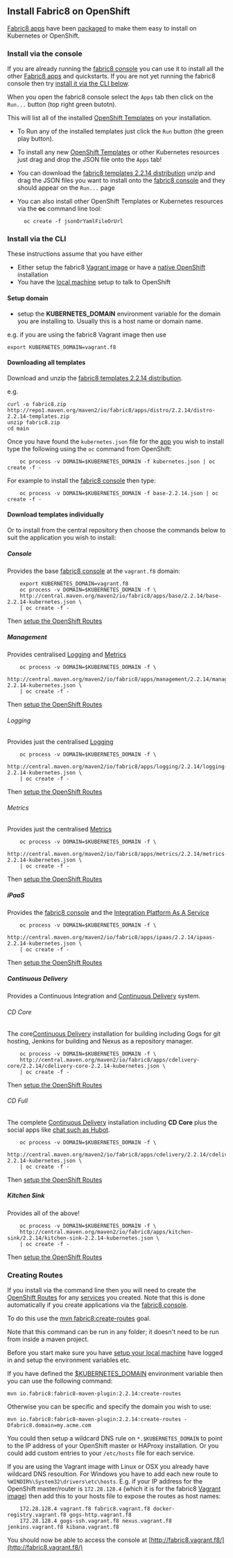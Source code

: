 ## Install Fabric8 on OpenShift

[Fabric8 apps](../fabric8Apps.html) have been 
[packaged](http://repo1.maven.org/maven2/io/fabric8/apps/distro/2.2.14/distro-2.2.14-templates.zip) to make them easy 
to install on Kubernetes or OpenShift.

### Install via the console

If you are already running the [fabric8 console](../console.html) you can use it to install all the 
other [Fabric8 apps](../fabric8Apps.html) and quickstarts. If you are not yet running the 
fabric8 console then try [install it via the CLI below](#console).

When you open the fabric8 console select the `Apps` tab then click on the `Run...` button (top right green butotn). 

This will list all of the installed [OpenShift Templates](http://docs.openshift.org/latest/dev_guide/templates.html) 
on your installation.

* To Run any of the installed templates just click the `Run` button (the green play button).
* To install any new [OpenShift Templates](http://docs.openshift.org/latest/dev_guide/templates.html) or 
  other Kubernetes resources just drag and drop the JSON file onto the `Apps` tab! 
* You can download the [fabric8 templates 2.2.14 distribution](http://repo1.maven.org/maven2/io/fabric8/apps/distro/2.2.14/distro-2.2.14-templates.zip) 
  unzip and drag the JSON files you want to install onto the [fabric8 console](../console.html) 
  and they should appear on the `Run...` page  
* You can also install other OpenShift Templates or Kubernetes resources via the **oc** command line tool:

        oc create -f jsonOrYamlFileOrUrl

### Install via the CLI

These instructions assume that you have either
 
* Either setup the fabric8 [Vagrant image](vagrant.html) or have a [native OpenShift](openshift.html) installation
* You have the [local machine](local.html)  setup to talk to OpenShift

#### Setup domain

* setup the **KUBERNETES_DOMAIN** environment variable for the domain you are installing to. Usually this is a host name or domain name.

e.g. if you are using the fabric8 Vagrant image then use

```
export KUBERNETES_DOMAIN=vagrant.f8
```

#### Downloading all templates

Download and unzip the [fabric8 templates 2.2.14 distribution](http://repo1.maven.org/maven2/io/fabric8/apps/distro/2.2.14/distro-2.2.14-templates.zip).

e.g.

```
curl -o fabric8.zip http://repo1.maven.org/maven2/io/fabric8/apps/distro/2.2.14/distro-2.2.14-templates.zip
unzip fabric8.zip
cd main
```

Once you have found the `kubernetes.json` file for the [app](fabric8Apps.html) you wish to install type the following using the `oc` command from OpenShift:
 
		oc process -v DOMAIN=$KUBERNETES_DOMAIN -f kubernetes.json | oc create -f -

For example to install the [fabric8 console](console.html) then type:

		oc process -v DOMAIN=$KUBERNETES_DOMAIN -f base-2.2.14.json | oc create -f -

#### Download templates individually 

Or to install from the central repository then choose the commands below to suit the application you wish to install:

##### Console

Provides the base [fabric8 console](../console.html) at the `vagrant.f8` domain:

		export KUBERNETES_DOMAIN=vagrant.f8
		oc process -v DOMAIN=$KUBERNETES_DOMAIN -f \
		http://central.maven.org/maven2/io/fabric8/apps/base/2.2.14/base-2.2.14-kubernetes.json \
		| oc create -f -

Then [setup the OpenShift Routes](#creating-routes)

##### Management

Provides centralised [Logging](logging.html) and [Metrics](metrics.html)

		oc process -v DOMAIN=$KUBERNETES_DOMAIN -f \
		http://central.maven.org/maven2/io/fabric8/apps/management/2.2.14/management-2.2.14-kubernetes.json \
		| oc create -f -

Then [setup the OpenShift Routes](#creating-routes)

###### Logging

Provides just the centralised [Logging](../logging.html)

		oc process -v DOMAIN=$KUBERNETES_DOMAIN -f \
		http://central.maven.org/maven2/io/fabric8/apps/logging/2.2.14/logging-2.2.14-kubernetes.json \
		| oc create -f -

Then [setup the OpenShift Routes](#creating-routes)

###### Metrics

Provides just the centralised [Metrics](../metrics.html)

		oc process -v DOMAIN=$KUBERNETES_DOMAIN -f \
		http://central.maven.org/maven2/io/fabric8/apps/metrics/2.2.14/metrics-2.2.14-kubernetes.json \
		| oc create -f -

Then [setup the OpenShift Routes](#creating-routes)

##### iPaaS

Provides the [fabric8 console](../console.html) and the [Integration Platform As A Service](../ipaas.html)

		oc process -v DOMAIN=$KUBERNETES_DOMAIN -f \
		http://central.maven.org/maven2/io/fabric8/apps/ipaas/2.2.14/ipaas-2.2.14-kubernetes.json \
		| oc create -f -

Then [setup the OpenShift Routes](#creating-routes)

##### Continuous Delivery

Provides a Continuous Integration and [Continuous Delivery](../cdelivery.html) system.

###### CD Core

The core[Continuous Delivery](cdelivery.html) installation for building including Gogs for git hosting, Jenkins for building and Nexus as a repository manager.

		oc process -v DOMAIN=$KUBERNETES_DOMAIN -f \
		http://central.maven.org/maven2/io/fabric8/apps/cdelivery-core/2.2.14/cdelivery-core-2.2.14-kubernetes.json \
		| oc create -f -
 
Then [setup the OpenShift Routes](#creating-routes)

###### CD Full

The complete [Continuous Delivery](../cdelivery.html) installation including **CD Core** plus the social apps like [chat such as Hubot](../chat.html).

		oc process -v DOMAIN=$KUBERNETES_DOMAIN -f \
		http://central.maven.org/maven2/io/fabric8/apps/cdelivery/2.2.14/cdelivery-2.2.14-kubernetes.json \
		| oc create -f -
 
Then [setup the OpenShift Routes](#creating-routes)

##### Kitchen Sink

Provides all of the above!

		oc process -v DOMAIN=$KUBERNETES_DOMAIN -f \
		http://central.maven.org/maven2/io/fabric8/apps/kitchen-sink/2.2.14/kitchen-sink-2.2.14-kubernetes.json \
		| oc create -f -

Then [setup the OpenShift Routes](#creating-routes)

### Creating Routes

If you install via the command line then you will need to create the 
[OpenShift Routes](http://docs.openshift.org/latest/admin_guide/router.html) for any [services](../services.html) 
you created. Note that this is done automatically if you create applications via the [fabric8 console](../console.html).

To do this use the [mvn fabric8:create-routes](../mavenFabric8CreateRoutes.html) goal. 

Note that this command can be run in any folder; it doesn't need to be run from inside a maven project.

Before you start make sure you have [setup your local machine](local.html) have logged in 
and setup the environment variables etc.

If you have defined the [$KUBERNETES_DOMAIN](#setup-domain) environment variable then you can use the following command:

    mvn io.fabric8:fabric8-maven-plugin:2.2.14:create-routes

Otherwise you can be specific and specify the domain you wish to use:

    mvn io.fabric8:fabric8-maven-plugin:2.2.14:create-routes -Dfabric8.domain=my.acme.com

You could then setup a wildcard DNS rule on `*.$KUBERNETES_DOMAIN` to point to the IP address of your OpenShift 
master or HAProxy installation. Or you could add custom entries to your `/etc/hosts` file for each service.
                                 
If you are using the Vagrant image with Linux or OSX you already have wildcard DNS resoultion. For Windows you have to 
add each new route to `%WINDIR%\System32\drivers\etc\hosts`. E.g. if your IP address for the OpenShift 
master/router is `172.28.128.4` (which it is for the fabric8 [Vagrant image](vagrant.html)) then 
add this to your hosts file to expose  the routes as host names:

		172.28.128.4 vagrant.f8 fabric8.vagrant.f8 docker-registry.vagrant.f8 gogs-http.vagrant.f8 
		172.28.128.4 gogs-ssh.vagrant.f8 nexus.vagrant.f8 jenkins.vagrant.f8 kibana.vagrant.f8

You should now be able to access the console at [http://fabric8.vagrant.f8/](http://fabric8.vagrant.f8/)
